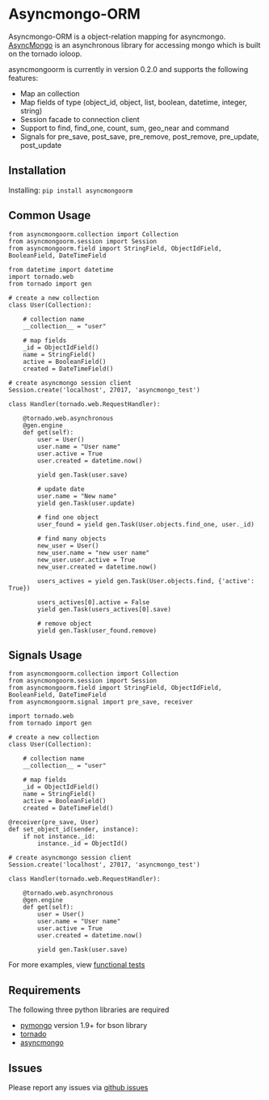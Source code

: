 Asyncmongo-ORM
======================

Asyncmongo-ORM is a object-relation mapping for asyncmongo. [AsyncMongo](http://github.github.com/bitly/asyncmongo) is an asynchronous library for accessing mongo which is built on the tornado ioloop.

asyncmongoorm is currently in version 0.2.0 and supports the following features:

 * Map an collection
 * Map fields of type (object_id, object, list, boolean, datetime, integer, string)
 * Session facade to connection client
 * Support to find, find_one, count, sum, geo_near and command
 * Signals for pre_save, post_save, pre_remove, post_remove, pre_update, post_update

Installation
-----------------

Installing: `pip install asyncmongoorm`

Common Usage
--------------

    from asyncmongoorm.collection import Collection
    from asyncmongoorm.session import Session
    from asyncmongoorm.field import StringField, ObjectIdField, BooleanField, DateTimeField
    
    from datetime import datetime
    import tornado.web
    from tornado import gen

    # create a new collection
    class User(Collection):
    
        # collection name
        __collection__ = "user"
        
        # map fields
        _id = ObjectIdField()
        name = StringField()
        active = BooleanField()
        created = DateTimeField()
        
    # create asyncmongo session client
    Session.create('localhost', 27017, 'asyncmongo_test') 
    
    class Handler(tornado.web.RequestHandler):

        @tornado.web.asynchronous
        @gen.engine
        def get(self):
            user = User()
            user.name = "User name"
            user.active = True
            user.created = datetime.now()

            yield gen.Task(user.save)

            # update date
            user.name = "New name"
            yield gen.Task(user.update)

            # find one object
            user_found = yield gen.Task(User.objects.find_one, user._id)
            
            # find many objects
            new_user = User()
            new_user.name = "new user name"
            new_user.user.active = True
            new_user.created = datetime.now()
            
            users_actives = yield gen.Task(User.objects.find, {'active': True})
            
            users_actives[0].active = False
            yield gen.Task(users_actives[0].save)

            # remove object
            yield gen.Task(user_found.remove)

Signals Usage
-------------------

    from asyncmongoorm.collection import Collection
    from asyncmongoorm.session import Session
    from asyncmongoorm.field import StringField, ObjectIdField, BooleanField, DateTimeField
    from asyncmongoorm.signal import pre_save, receiver

    import tornado.web
    from tornado import gen

    # create a new collection
    class User(Collection):

        # collection name
        __collection__ = "user"
    
        # map fields
        _id = ObjectIdField()
        name = StringField()
        active = BooleanField()
        created = DateTimeField()
    
    @receiver(pre_save, User)
    def set_object_id(sender, instance):
        if not instance._id:
            instance._id = ObjectId()
    
    # create asyncmongo session client
    Session.create('localhost', 27017, 'asyncmongo_test') 

    class Handler(tornado.web.RequestHandler):

        @tornado.web.asynchronous
        @gen.engine
        def get(self):
            user = User()
            user.name = "User name"
            user.active = True
            user.created = datetime.now()

            yield gen.Task(user.save)
            
For more examples, view [functional tests](https://github.com/marcelnicolay/asyncmongo-orm/tree/master/tests/functional)

Requirements
------------
The following three python libraries are required

* [pymongo](http://github.com/mongodb/mongo-python-driver) version 1.9+ for bson library
* [tornado](http://github.com/facebook/tornado)
* [asyncmongo](http://github.github.com/bitly/asyncmongo)

Issues
------

Please report any issues via [github issues](https://github.com/marcelnicolay/asyncmongo-orm/issues)
